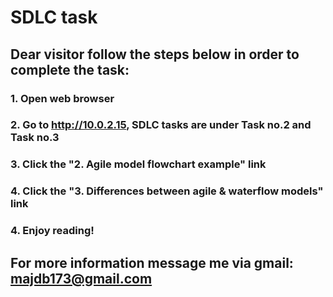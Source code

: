 # SDLC task
## Dear visitor follow the steps below in order to complete the task:
### 1. Open web browser
### 2. Go to http://10.0.2.15, SDLC tasks are under Task no.2 and Task no.3
### 3. Click the "2. Agile model flowchart example" link
### 4. Click the "3. Differences between agile & waterflow models" link 
### 4. Enjoy reading!
## For more information message me via gmail: majdb173@gmail.com
